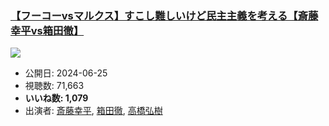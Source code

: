 ### [【フーコーvsマルクス】すこし難しいけど民主主義を考える【斎藤幸平vs箱田徹】](https://www.youtube.com/watch?v=ynW4epPAihM)
[![](https://img.youtube.com/vi/ynW4epPAihM/sddefault.jpg)](https://www.youtube.com/watch?v=ynW4epPAihM)
-   公開日: 2024-06-25
-   視聴数: 71,663
-   **いいね数: 1,079**
-   出演者: [斎藤幸平](/rehacq_fan/people/斎藤幸平 "wikilink"), [箱田徹](/rehacq_fan/people/箱田徹 "wikilink"), [高橋弘樹](/rehacq_fan/people/高橋弘樹 "wikilink")
